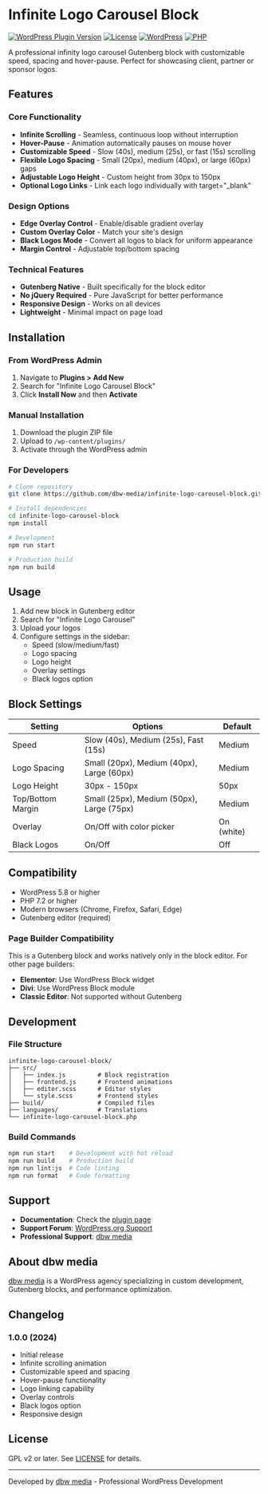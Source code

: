 # Infinite Logo Carousel Block

[![WordPress Plugin Version](https://img.shields.io/badge/version-1.0.0-blue)](https://wordpress.org/plugins/infinite-logo-carousel-block/)
[![License](https://img.shields.io/badge/license-GPL%20v2-green)](https://www.gnu.org/licenses/gpl-2.0.html)
[![WordPress](https://img.shields.io/badge/WordPress-5.8%2B-blue)](https://wordpress.org/)
[![PHP](https://img.shields.io/badge/PHP-7.2%2B-purple)](https://php.net/)

A professional infinity logo carousel Gutenberg block with customizable speed, spacing and hover-pause. Perfect for showcasing client, partner or sponsor logos.

## Features

### Core Functionality

- **Infinite Scrolling** - Seamless, continuous loop without interruption
- **Hover-Pause** - Animation automatically pauses on mouse hover
- **Customizable Speed** - Slow (40s), medium (25s), or fast (15s) scrolling
- **Flexible Logo Spacing** - Small (20px), medium (40px), or large (60px) gaps
- **Adjustable Logo Height** - Custom height from 30px to 150px
- **Optional Logo Links** - Link each logo individually with target="\_blank"

### Design Options

- **Edge Overlay Control** - Enable/disable gradient overlay
- **Custom Overlay Color** - Match your site's design
- **Black Logos Mode** - Convert all logos to black for uniform appearance
- **Margin Control** - Adjustable top/bottom spacing

### Technical Features

- **Gutenberg Native** - Built specifically for the block editor
- **No jQuery Required** - Pure JavaScript for better performance
- **Responsive Design** - Works on all devices
- **Lightweight** - Minimal impact on page load

## Installation

### From WordPress Admin

1. Navigate to **Plugins > Add New**
2. Search for "Infinite Logo Carousel Block"
3. Click **Install Now** and then **Activate**

### Manual Installation

1. Download the plugin ZIP file
2. Upload to `/wp-content/plugins/`
3. Activate through the WordPress admin

### For Developers

```bash
# Clone repository
git clone https://github.com/dbw-media/infinite-logo-carousel-block.git

# Install dependencies
cd infinite-logo-carousel-block
npm install

# Development
npm run start

# Production build
npm run build
```

## Usage

1. Add new block in Gutenberg editor
2. Search for "Infinite Logo Carousel"
3. Upload your logos
4. Configure settings in the sidebar:
   - Speed (slow/medium/fast)
   - Logo spacing
   - Logo height
   - Overlay settings
   - Black logos option

## Block Settings

| Setting           | Options                                   | Default    |
| ----------------- | ----------------------------------------- | ---------- |
| Speed             | Slow (40s), Medium (25s), Fast (15s)      | Medium     |
| Logo Spacing      | Small (20px), Medium (40px), Large (60px) | Medium     |
| Logo Height       | 30px - 150px                              | 50px       |
| Top/Bottom Margin | Small (25px), Medium (50px), Large (75px) | Medium     |
| Overlay           | On/Off with color picker                  | On (white) |
| Black Logos       | On/Off                                    | Off        |

## Compatibility

- WordPress 5.8 or higher
- PHP 7.2 or higher
- Modern browsers (Chrome, Firefox, Safari, Edge)
- Gutenberg editor (required)

### Page Builder Compatibility

This is a Gutenberg block and works natively only in the block editor. For other page builders:

- **Elementor**: Use WordPress Block widget
- **Divi**: Use WordPress Block module
- **Classic Editor**: Not supported without Gutenberg

## Development

### File Structure

```
infinite-logo-carousel-block/
├── src/
│   ├── index.js         # Block registration
│   ├── frontend.js      # Frontend animations
│   ├── editor.scss      # Editor styles
│   └── style.scss       # Frontend styles
├── build/               # Compiled files
├── languages/           # Translations
└── infinite-logo-carousel-block.php
```

### Build Commands

```bash
npm run start    # Development with hot reload
npm run build    # Production build
npm run lint:js  # Code linting
npm run format   # Code formatting
```

## Support

- **Documentation**: Check the [plugin page](https://wordpress.org/plugins/infinite-logo-carousel-block/)
- **Support Forum**: [WordPress.org Support](https://wordpress.org/support/plugin/infinite-logo-carousel-block/)
- **Professional Support**: [dbw media](https://dbw-media.de/kontakt)

## About dbw media

[dbw media](https://dbw-media.de) is a WordPress agency specializing in custom development, Gutenberg blocks, and performance optimization.

## Changelog

### 1.0.0 (2024)

- Initial release
- Infinite scrolling animation
- Customizable speed and spacing
- Hover-pause functionality
- Logo linking capability
- Overlay controls
- Black logos option
- Responsive design

## License

GPL v2 or later. See [LICENSE](https://www.gnu.org/licenses/gpl-2.0.html) for details.

---

Developed by [dbw media](https://dbw-media.de) - Professional WordPress Development
